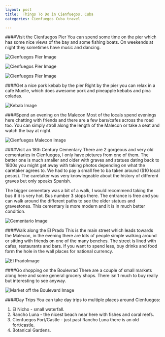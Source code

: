 ```yaml
---
layout: post
title:  Things To Do in Cienfuegos, Cuba
categories: Cienfuegos Cuba travel

---
```


####Visit the Cienfuegos Pier
You can spend some time on the pier which has some nice views of the bay and some fishing boats. On weekends at night they sometimes have music and dancing. 

![Cienfuegos Pier Image](http://www.lilianakastilio.co.uk/images/2014-11-18-Things-To-Do-In-Cienfuegos-Cuba/Cienfuegos01.jpg "Cienfuegos Pier")

![Cienfuegos Pier Image](http://www.lilianakastilio.co.uk/images/2014-11-18-Things-To-Do-In-Cienfuegos-Cuba/Cienfuegos02.jpg "Cienfuegos Pier")

![Cienfuegos Pier Image](http://www.lilianakastilio.co.uk/images/2014-11-18-Things-To-Do-In-Cienfuegos-Cuba/Cienfuegos03.jpg "Cienfuegos Pier")


####Get a nice pork kebab by the pier
Right by the pier you can relax in a cafe Muelle, which does awesome pork and pineapple kebabs and pina coladas.

![Kebab Image](http://www.lilianakastilio.co.uk/images/2014-11-18-Things-To-Do-In-Cienfuegos-Cuba/Cienfuegos08.jpg "Muelle Cafe")


####Spend an evening on the Malecon
Most of the locals spend evenings here chatting with friends and there are a few bars/cafes across the road too.
You can simply stroll along the length of the Malecon or take a seat and watch the bay at night.

![Cienfuegos Malecon Image](http://www.lilianakastilio.co.uk/images/2014-11-18-Things-To-Do-In-Cienfuegos-Cuba/Cienfuegos04.jpg "Cienfuegos Malecon")


####Visit an 18th Century Cementary
There are 2 gorgeous and very old cementaries in Cienfuegos, I only have pictures from one of them. The better one is much smaller and older with graves and statues dating back to 1800s you might get away with taking photos depending on what the caretaker agrees to. We had to pay a small fee to ba taken around ($10 local pesos). The caretaker was very knowlegeable about the history of different graves but only speaks Spanish. 

The bigger cementary was a bit of a walk, I would recommend taking the bus if it is very hot. Bus number 3 stops there.
The entrance is free and you can walk around the different paths to see the older statues and gravestones. This cementary is more modern and it is in much better condition.

![Cementario Image](http://www.lilianakastilio.co.uk/images/2014-11-18-Things-To-Do-In-Cienfuegos-Cuba/Cienfuegos05.jpg "Cienfuegos Cementario")

####Walk along the El Prado
This is the main street which leads towards the Malecon, in the evening there are lots of people simple walking around or sitting with friends on one of the many benches. The street is lined with cafes, restaurants and bars. If you want to spend less, buy drinks and food form the hole in the wall places for national currency.

![El PradoImage](http://www.lilianakastilio.co.uk/images/2014-11-18-Things-To-Do-In-Cienfuegos-Cuba/Cienfuegos06.jpg "El Prado")


####Go shopping on the Boulevrad
There are a couple of small markets along here and some general grocery shops. There isn't much to buy really but interesting to see anyway.

![Market off the Boulevard Image](http://www.lilianakastilio.co.uk/images/2014-11-18-Things-To-Do-In-Cienfuegos-Cuba/Cienfuegos07.jpg "Market off the Boulevard")

####Day Trips
You can take day trips to multiple places around Cienfuegos:

1. El Nicho - small waterfall.
2. Rancho Luna - the nicest beach near here with fishes and coral reefs. 
3. Cienfuegos Fort/Castle - just past Rancho Luna there is an old fort/castle.
4. Botanical Gardens.


<!-- ####Attractions
Some of thing Cienfuegos had to offer in terms of attractions are:

1. Rancho Luna - 
2. Cementary 1 (get names online)
3. Cementary 2 (get name online)
4. Park Marti Rosi?? (get name)
5. Malecon
6. Derelict Monastery
7. El Prado
8. Boulevard
9. Immigration Office Building
10. El Nicho -->
